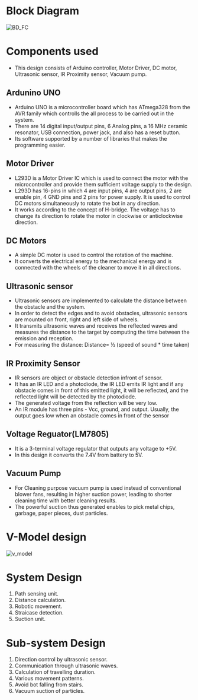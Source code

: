 # Block Diagram
![BD_FC](https://user-images.githubusercontent.com/98872185/155708471-750a3503-6801-48c5-baf5-fc89f11b81ea.PNG)


# Components used

* This design consists of Arduino controller, Motor Driver, DC motor, Ultrasonic sensor, IR Proximity sensor, Vacuum pump.

## Ardunino UNO
* Arduino UNO is a microcontroller board which has ATmega328 from the AVR family which controlls the all process to be carried out in the system.
* There are 14 digital input/output pins, 6 Analog pins, a 16 MHz ceramic resonator, USB connection, power jack, and also  has a  reset button. 
* Its software supported  by  a number  of libraries  that makes the programming easier.

## Motor Driver
* L293D is a Motor Driver IC which is used to connect the motor with the microcontroller and provide them  sufficient voltage supply to the design. 
* L293D has  16-pins in  which 4  are input  pins, 4  are output pins, 2 are enable pin, 4 GND pins and 2 pins for power supply.  It is used to control  DC motors simultaneously to rotate the bot in any direction. 
* It works according to the concept of H-bridge. The voltage has to change its direction to rotate the motor in clockwise or anticlockwise direction.

## DC Motors
* A simple DC motor is used to control the rotation of the machine.
* It converts the electrical energy to the mechanical energy and is connected with the wheels of the cleaner to move it in all directions. 

## Ultrasonic sensor
* Ultrasonic sensors are implemented to calculate
the distance between the obstacle and the system. 
* In order to detect the edges and to avoid obstacles, ultrasonic sensors
are mounted on front, right and left side of wheels.
* It  transmits  ultrasonic waves  and receives  the reflected  waves  and measures  the distance  to the  target  by computing  the  time between  the emission and reception. 
* For measuring the distance: 
Distance= ½ (speed of sound * time taken)

## IR Proximity Sensor
* IR sensors are object or obstacle detection infront of sensor.
* It has an IR LED and a photodiode, the IR LED emits IR light and if any obstacle comes in front of this emitted light, it will be reflected, and the reflected light will be detected by the photodiode. 
* The generated voltage from the reflection will be very low. 
* An IR module has three pins - Vcc, ground, and output. Usually, the output goes low when an obstacle comes in front of the sensor

## Voltage Reguator(LM7805)
* It is a 3-terminal voltage regulator that outputs any voltage to +5V.
* In this design it converts the 7.4V from battery to 5V.

## Vacuum Pump
* For Cleaning purpose  vacuum pump is used instead of conventional blower fans, resulting in higher suction power, leading to shorter cleaning time with better cleaning results. 
* The powerful suction thus generated enables to pick metal chips, garbage, paper pieces, dust particles.

# V-Model design
![v_model](https://user-images.githubusercontent.com/98872185/154843619-51f6a8b5-bf05-4366-bcbe-94ac0f084d1f.PNG)


# System Design
1) Path sensing unit.
2) Distance calculation.
3) Robotic movement.
4) Straicase detection.
5) Suction unit.

# Sub-system Design
1) Direction control by ultrasonic sensor.
2) Communication through ultrasonic waves.
3) Calculation of travelling duration.
4) Various movement patterns.
5) Avoid bot falling from stairs.
6) Vacuum suction of particles.
